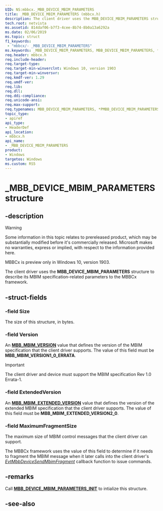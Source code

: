 ```yaml
---
UID: NS:mbbcx._MBB_DEVICE_MBIM_PARAMETERS
title: _MBB_DEVICE_MBIM_PARAMETERS (mbbcx.h)
description: The client driver uses the MBB_DEVICE_MBIM_PARAMETERS structure to describe its MBIM specification-related parameters to the MBBCx framework.
tech.root: netvista
ms.assetid: 814daf06-b7f3-4cee-8b74-8b0a13a6292a
ms.date: 02/06/2019
ms.topic: struct
f1_keywords:
 - "mbbcx/-	_MBB_DEVICE_MBIM_PARAMETERS"
ms.keywords: _MBB_DEVICE_MBIM_PARAMETERS, MBB_DEVICE_MBIM_PARAMETERS, *PMBB_DEVICE_MBIM_PARAMETERS, 
req.header: mbbcx.h
req.include-header:
req.target-type:
req.target-min-winverclnt: Windows 10, version 1903
req.target-min-winversvr:
req.kmdf-ver: 1.29
req.umdf-ver:
req.lib:
req.dll:
req.ddi-compliance:
req.unicode-ansi:
req.max-support:
req.typenames: MBB_DEVICE_MBIM_PARAMETERS, *PMBB_DEVICE_MBIM_PARAMETERS
topic_type: 
- apiref
api_type: 
- HeaderDef
api_location: 
- mbbcx.h
api_name: 
- _MBB_DEVICE_MBIM_PARAMETERS
product:
- Windows
targetos: Windows
ms.custom: RS5
---
```


# _MBB_DEVICE_MBIM_PARAMETERS structure

## -description

> [!WARNING]
> Some information in this topic relates to prereleased product, which may be substantially modified before it's commercially released. Microsoft makes no warranties, express or implied, with respect to the information provided here.
> 
> MBBCx is preview only in Windows 10, version 1903.

The client driver uses the **MBB_DEVICE_MBIM_PARAMETERS** structure to describe its MBIM specification-related parameters to the MBBCx framework.

## -struct-fields

### -field Size

The size of this structure, in bytes.
 
### -field Version

An [**MBB_MBIM_VERSION**](ne-mbbcx-_mbb_mbim_version.md) value that defines the version of the MBIM specification that the client driver supports. The value of this field must be **MBB_MBIM_VERSION1_0_ERRATA**.

> [!IMPORTANT]
> The client driver and device must support the MBIM specification Rev 1.0 Errata-1.

### -field ExtendedVersion

An [**MBB_MBIM_EXTENDED_VERSION**](../mbbcx/ne-mbbcx-_mbb_mbim_extended_version.md) value that defines the version of the extended MBIM specification that the client driver supports. The value of this field must be **MBB_MBIM_EXTENDED_VERSION2_0**.
 
### -field MaximumFragmentSize

The maximum size of MBIM control messages that the client driver can support.

The MBBCx framework uses the value of this field to determine if it needs to fragment the MBIM message when it later calls into the client driver's [*EvtMbbDeviceSendMbimFragment*](nc-mbbcx-evt_mbb_device_send_mbim_fragment.md) callback function to issue commands.

## -remarks

Call [**MBB_DEVICE_MBIM_PARAMETERS_INIT**](nf-mbbcx-mbb_device_mbim_parameters_init.md) to intialize this structure.

## -see-also
